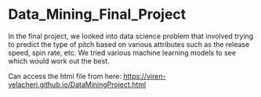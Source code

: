 # Data_Mining_Final_Project
In the final project, we looked into data science problem that involved trying to predict the type of pitch based on various attributes such as the release speed, spin rate, etc. We tried various machine learning models to see which would work out the best.

Can access the html file from here: https://viren-velacheri.github.io/DataMiningProject.html
